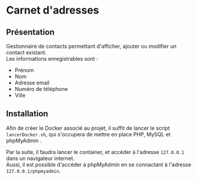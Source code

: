 # Carnet d'adresses

## **Présentation**
Gestionnaire de contacts permettant d'afficher, ajouter ou modifier un contact existant.  
Les informations enregistrables sont :
* Prénom
* Nom
* Adresse email
* Numéro de téléphone
* Ville

## **Installation**
Afin de créer le Docker associé au projet, il suffit de lancer le script ```lancerDocker.sh```, qui s'occupera
de mettre en place PHP, MySQL et phpMyAdmin .  

Par la suite, il faudra lancer le container, et accéder à l'adresse ```127.0.0.1``` dans un navigateur internet.  
Aussi, il est possible d'accéder à phpMyAdmin en se connactant à l'adresse ```127.0.0.1/phpmyadmin```.
